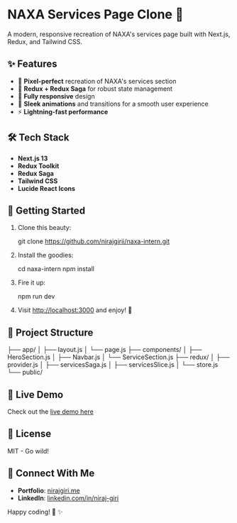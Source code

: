 # NAXA Services Page Clone 🚀

A modern, responsive recreation of NAXA's services page built with Next.js, Redux, and Tailwind CSS.

## ✨ Features

- 🎯 **Pixel-perfect** recreation of NAXA's services section
- 🔄 **Redux + Redux Saga** for robust state management
- 📱 **Fully responsive** design
- 🎨 **Sleek animations** and transitions for a smooth user experience
- ⚡ **Lightning-fast performance**

## 🛠️ Tech Stack

- **Next.js 13**
- **Redux Toolkit**
- **Redux Saga**
- **Tailwind CSS**
- **Lucide React Icons**

## 🚀 Getting Started

1. Clone this beauty:

   git clone https://github.com/nirajgirii/naxa-intern.git

2. Install the goodies:

   cd naxa-intern
   npm install

3. Fire it up:

   npm run dev

4. Visit [http://localhost:3000](http://localhost:3000) and enjoy! 🎉

## 📁 Project Structure

├── app/
│ ├── layout.js
│ └── page.js
├── components/
│ ├── HeroSection.js
│ ├── Navbar.js
│ └── ServiceSection.js
├── redux/
│ ├── provider.js
│ ├── servicesSaga.js
│ ├── servicesSlice.js
│ └── store.js
└── public/

## 🌟 Live Demo

Check out the [live demo here](naxa-intern.nirajgiri.me)

## 📝 License

MIT - Go wild!

## 🤝 Connect With Me

- **Portfolio**: [nirajgiri.me](https://nirajgiri.me)
- **LinkedIn**: [linkedin.com/in/niraj-giri](https://www.linkedin.com/in/niraj-giri/)

Happy coding! 🎨 ✨

```

```

```

```
